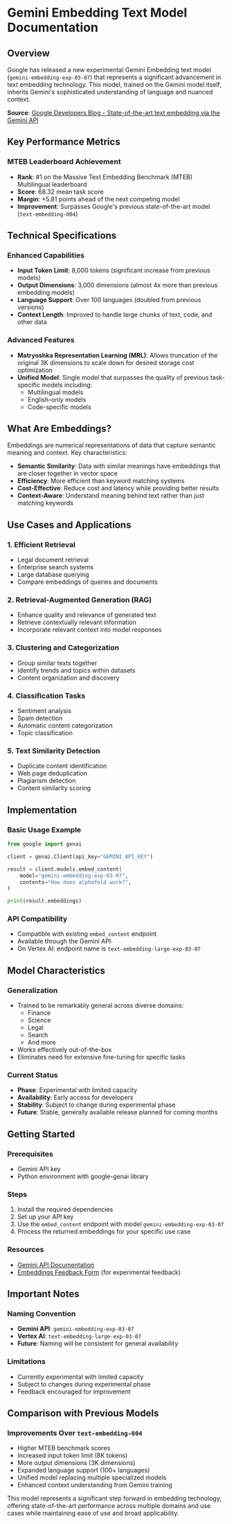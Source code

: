 # Gemini Embedding Text Model Documentation

## Overview

Google has released a new experimental Gemini Embedding text model (`gemini-embedding-exp-03-07`) that represents a significant advancement in text embedding technology. This model, trained on the Gemini model itself, inherits Gemini's sophisticated understanding of language and nuanced context.

**Source**: [Google Developers Blog - State-of-the-art text embedding via the Gemini API](https://developers.googleblog.com/en/gemini-embedding-text-model-now-available-gemini-api/)

## Key Performance Metrics

### MTEB Leaderboard Achievement
- **Rank**: #1 on the Massive Text Embedding Benchmark (MTEB) Multilingual leaderboard
- **Score**: 68.32 mean task score
- **Margin**: +5.81 points ahead of the next competing model
- **Improvement**: Surpasses Google's previous state-of-the-art model (`text-embedding-004`)

## Technical Specifications

### Enhanced Capabilities
- **Input Token Limit**: 8,000 tokens (significant increase from previous models)
- **Output Dimensions**: 3,000 dimensions (almost 4x more than previous embedding models)
- **Language Support**: Over 100 languages (doubled from previous versions)
- **Context Length**: Improved to handle large chunks of text, code, and other data

### Advanced Features
- **Matryoshka Representation Learning (MRL)**: Allows truncation of the original 3K dimensions to scale down for desired storage cost optimization
- **Unified Model**: Single model that surpasses the quality of previous task-specific models including:
  - Multilingual models
  - English-only models
  - Code-specific models

## What Are Embeddings?

Embeddings are numerical representations of data that capture semantic meaning and context. Key characteristics:

- **Semantic Similarity**: Data with similar meanings have embeddings that are closer together in vector space
- **Efficiency**: More efficient than keyword matching systems
- **Cost-Effective**: Reduce cost and latency while providing better results
- **Context-Aware**: Understand meaning behind text rather than just matching keywords

## Use Cases and Applications

### 1. Efficient Retrieval
- Legal document retrieval
- Enterprise search systems
- Large database querying
- Compare embeddings of queries and documents

### 2. Retrieval-Augmented Generation (RAG)
- Enhance quality and relevance of generated text
- Retrieve contextually relevant information
- Incorporate relevant context into model responses

### 3. Clustering and Categorization
- Group similar texts together
- Identify trends and topics within datasets
- Content organization and discovery

### 4. Classification Tasks
- Sentiment analysis
- Spam detection
- Automatic content categorization
- Topic classification

### 5. Text Similarity Detection
- Duplicate content identification
- Web page deduplication
- Plagiarism detection
- Content similarity scoring

## Implementation

### Basic Usage Example

```python
from google import genai

client = genai.Client(api_key="GEMINI_API_KEY")

result = client.models.embed_content(
    model="gemini-embedding-exp-03-07",
    contents="How does alphafold work?",
)

print(result.embeddings)
```

### API Compatibility
- Compatible with existing `embed_content` endpoint
- Available through the Gemini API
- On Vertex AI: endpoint name is `text-embedding-large-exp-03-07`

## Model Characteristics

### Generalization
- Trained to be remarkably general across diverse domains:
  - Finance
  - Science
  - Legal
  - Search
  - And more
- Works effectively out-of-the-box
- Eliminates need for extensive fine-tuning for specific tasks

### Current Status
- **Phase**: Experimental with limited capacity
- **Availability**: Early access for developers
- **Stability**: Subject to change during experimental phase
- **Future**: Stable, generally available release planned for coming months

## Getting Started

### Prerequisites
- Gemini API key
- Python environment with google-genai library

### Steps
1. Install the required dependencies
2. Set up your API key
3. Use the `embed_content` endpoint with model `gemini-embedding-exp-03-07`
4. Process the returned embeddings for your specific use case

### Resources
- [Gemini API Documentation](https://developers.googleblog.com/en/gemini-embedding-text-model-now-available-gemini-api/)
- [Embeddings Feedback Form](https://developers.googleblog.com/en/gemini-embedding-text-model-now-available-gemini-api/) (for experimental feedback)

## Important Notes

### Naming Convention
- **Gemini API**: `gemini-embedding-exp-03-07`
- **Vertex AI**: `text-embedding-large-exp-03-07`
- **Future**: Naming will be consistent for general availability

### Limitations
- Currently experimental with limited capacity
- Subject to changes during experimental phase
- Feedback encouraged for improvement

## Comparison with Previous Models

### Improvements Over `text-embedding-004`
- Higher MTEB benchmark scores
- Increased input token limit (8K tokens)
- More output dimensions (3K dimensions)
- Expanded language support (100+ languages)
- Unified model replacing multiple specialized models
- Enhanced context understanding from Gemini training

This model represents a significant step forward in embedding technology, offering state-of-the-art performance across multiple domains and use cases while maintaining ease of use and broad applicability. 
